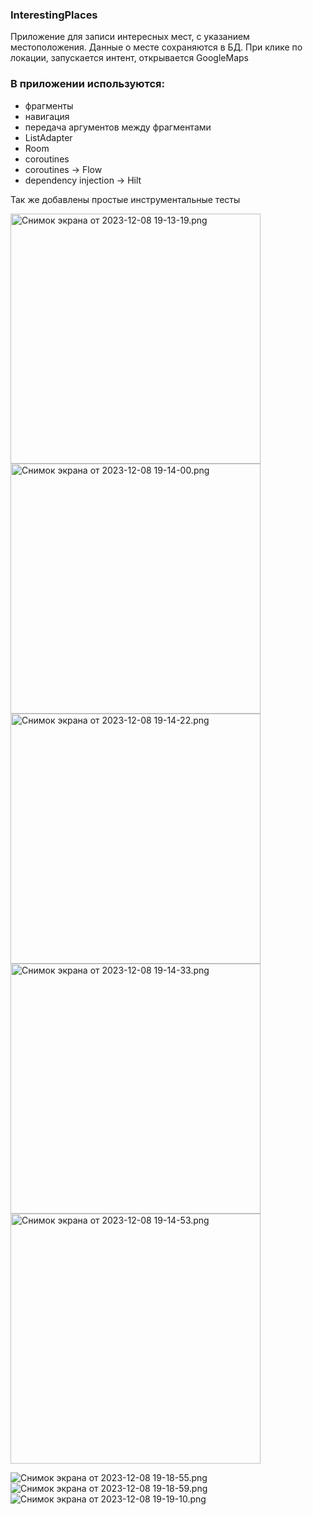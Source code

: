 ### InterestingPlaces

Приложение для записи интересных мест, с указанием местоположения.
Данные о месте сохраняются в БД.
При клике по локации, запускается интент, открывается GoogleMaps

### В приложении используются:
- фрагменты
- навигация 
- передача аргументов между фрагментами
- ListAdapter
- Room
- coroutines
- coroutines -> Flow
- dependency injection -> Hilt

Так же добавлены простые инструментальные тесты

<img alt="Снимок экрана от 2023-12-08 19-13-19.png" src=".files%2F%D0%A1%D0%BD%D0%B8%D0%BC%D0%BE%D0%BA%20%D1%8D%D0%BA%D1%80%D0%B0%D0%BD%D0%B0%20%D0%BE%D1%82%202023-12-08%2019-13-19.png" width="400"/>
<img alt="Снимок экрана от 2023-12-08 19-14-00.png" src=".files%2F%D0%A1%D0%BD%D0%B8%D0%BC%D0%BE%D0%BA%20%D1%8D%D0%BA%D1%80%D0%B0%D0%BD%D0%B0%20%D0%BE%D1%82%202023-12-08%2019-14-00.png" width="400"/>
<img alt="Снимок экрана от 2023-12-08 19-14-22.png" src=".files%2F%D0%A1%D0%BD%D0%B8%D0%BC%D0%BE%D0%BA%20%D1%8D%D0%BA%D1%80%D0%B0%D0%BD%D0%B0%20%D0%BE%D1%82%202023-12-08%2019-14-22.png" width="400"/>
<img alt="Снимок экрана от 2023-12-08 19-14-33.png" src=".files%2F%D0%A1%D0%BD%D0%B8%D0%BC%D0%BE%D0%BA%20%D1%8D%D0%BA%D1%80%D0%B0%D0%BD%D0%B0%20%D0%BE%D1%82%202023-12-08%2019-14-33.png" width="400"/>
<img alt="Снимок экрана от 2023-12-08 19-14-53.png" src=".files%2F%D0%A1%D0%BD%D0%B8%D0%BC%D0%BE%D0%BA%20%D1%8D%D0%BA%D1%80%D0%B0%D0%BD%D0%B0%20%D0%BE%D1%82%202023-12-08%2019-14-53.png" width="400"/>

![Снимок экрана от 2023-12-08 19-18-55.png](.files%2F%D0%A1%D0%BD%D0%B8%D0%BC%D0%BE%D0%BA%20%D1%8D%D0%BA%D1%80%D0%B0%D0%BD%D0%B0%20%D0%BE%D1%82%202023-12-08%2019-18-55.png)
![Снимок экрана от 2023-12-08 19-18-59.png](.files%2F%D0%A1%D0%BD%D0%B8%D0%BC%D0%BE%D0%BA%20%D1%8D%D0%BA%D1%80%D0%B0%D0%BD%D0%B0%20%D0%BE%D1%82%202023-12-08%2019-18-59.png)
![Снимок экрана от 2023-12-08 19-19-10.png](.files%2F%D0%A1%D0%BD%D0%B8%D0%BC%D0%BE%D0%BA%20%D1%8D%D0%BA%D1%80%D0%B0%D0%BD%D0%B0%20%D0%BE%D1%82%202023-12-08%2019-19-10.png)
